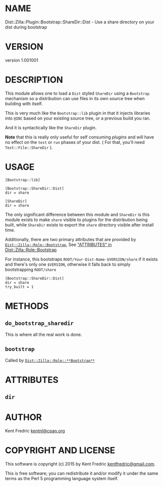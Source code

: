 # NAME

Dist::Zilla::Plugin::Bootstrap::ShareDir::Dist - Use a share directory on your dist during bootstrap

# VERSION

version 1.001001

# DESCRIPTION

This module allows one to load a `Dist` styled `ShareDir` using a `Bootstrap`
mechanism so a distribution can use files in its own source tree when building with itself.

This is very much like the `Bootstrap::lib` plugin in that it injects libraries into
`@INC` based on your existing source tree, or a previous build you ran.

And it is syntactically like the `ShareDir` plugin.

**Note** that this is really only useful for self consuming _plugins_ and will have no effect
on the `test` or `run` phases of your dist. ( For that, you'll need `Test::File::ShareDir` ).

# USAGE

    [Bootstrap::lib]

    [Bootstrap::ShareDir::Dist]
    dir = share

    [ShareDir]
    dir = share

The only significant difference between this module and `ShareDir` is this module exists to make `share` visible to
plugins for the distribution being built, while `ShareDir` exists to export the `share` directory visible after install time.

Additionally, there are two primary attributes that are provided by [`Dist::Zilla::Role::Bootstrap`](https://metacpan.org/pod/Dist::Zilla::Role::Bootstrap), See ["ATTRIBUTES" in Dist::Zilla::Role::Bootstrap](https://metacpan.org/pod/Dist::Zilla::Role::Bootstrap#ATTRIBUTES)

For instance, this bootstraps `ROOT/Your-Dist-Name-$VERSION/share` if it exists and there's only one `$VERSION`,
otherwise it falls back to simply bootstrapping `ROOT/share`

    [Bootstrap::ShareDir::Dist]
    dir = share
    try_built = 1

# METHODS

## `do_bootstrap_sharedir`

This is where all the real work is done.

## `bootstrap`

Called by [`Dist::Zilla::Role::**Bootstrap**`](https://metacpan.org/pod/Dist::Zilla::Role::Bootstrap)

# ATTRIBUTES

## `dir`

# AUTHOR

Kent Fredric <kentnl@cpan.org>

# COPYRIGHT AND LICENSE

This software is copyright (c) 2015 by Kent Fredric <kentfredric@gmail.com>.

This is free software; you can redistribute it and/or modify it under
the same terms as the Perl 5 programming language system itself.
